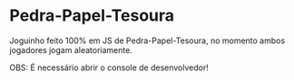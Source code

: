 # Pedra-Papel-Tesoura
Joguinho feito 100% em JS de Pedra-Papel-Tesoura, no momento ambos jogadores jogam aleatoriamente.


OBS: É necessário abrir o console de desenvolvedor!
